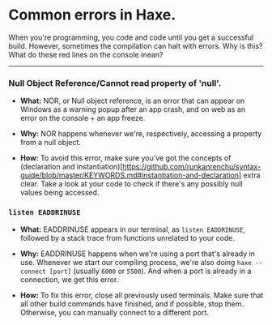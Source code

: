 # Common errors in Haxe.

When you're programming, you code and code until you get a successful build. However, sometimes the compilation can halt with errors. Why is this? What do these red lines
on the console mean?

----------

### **Null Object Reference**/**Cannot read property of 'null'**.

- **What:** NOR, or Null object reference, is an error that can appear on Windows as a warning popup after an app crash, and on web as an error on the console + an app freeze.

- **Why:** NOR happens whenever we're, respectively, accessing a property from a null object.

- **How:** To avoid this error, make sure you've got the concepts of (declaration and instantiation)[https://github.com/runkanrenchu/syntax-guide/blob/master/KEYWORDS.md#instantiation-and-declaration]
extra clear. Take a look at your code to check if there's any possibly null values being accessed.

### `listen EADDRINUSE`

- **What:** EADDRINUSE appears in our terminal, as `listen EADDRINUSE`, followed by a stack trace from functions unrelated to your code.

- **Why:** EADDRINUSE happens when we're using a port that's already in use. Whenever we start our compiling process, we're also doing `haxe --connect [port]` (usually
`6000` or `5500`). And when a port is already in a connection, we get this error.

- **How:** To fix this error, close all previously used terminals. Make sure that all other build commands have finished, and if possible, stop them. Otherwise, you can manually
connect to a different port.
